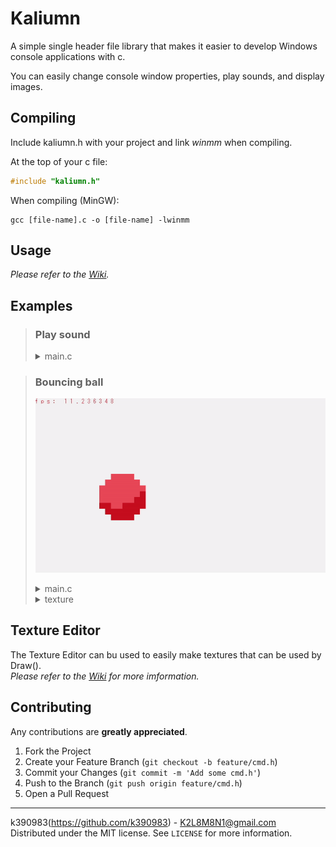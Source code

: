 # **Kaliumn**

A simple single header file library that makes it easier to develop Windows console applications with c.

You can easily change console window properties, play sounds, and display images.

## Compiling

Include kaliumn.h with your project and link *winmm* when compiling.

At the top of your c file:

```c
#include "kaliumn.h"
```

When compiling (MinGW):

```
gcc [file-name].c -o [file-name] -lwinmm
```

## Usage 

*Please refer to the [Wiki](https://github.com/k390983/cmd.h/wiki).* 

## Examples

> ### Play sound
>
> <details><summary>main.c</summary>
>
> ```c
> #include <stdlib.h>
> #include <stdio.h>
> #include "cmd.h"
> int main(void)
> {
>     PlayAudio("sound.mp3", 0);
>     Sleep(1000);
>     PauseAudio("sound.mp3");
>     Sleep(1000);
>     ResumeAudio("sound.mp3");
>     Sleep(1000);
>     StopAudio("sound.mp3");
> }
> 
> ```
> </details>

> ### Bouncing ball
>
> ![ball-gif](assets/bouncingBall.gif)
>
> <details><summary>main.c</summary>
>
> ```c
> 
> #include <stdlib.h>
> #include <stdio.h>
> #include "../kaliumn.h"
> 
> int main(void)
> {
> 	int x, y;
> 	int WIDTH = 50;
> 	int HEIGHT = 30;
> 	int xDirection = 0;
> 	int yDirection = 0;
> 	char fpsChar[100];
> 	int *player = LoadTexture("texture");
>   //Initialize Canvas
> 	Startup((WIDTH) * 2, HEIGHT, "test");
> 	InitCanvas(WIDTH, HEIGHT, 71);
> 	x = 0;
> 	y = 0;
> 	while(1)
> 	{
>     // Collision + Movement
> 		if(x == 0)
> 		{
> 			xDirection = 0;
> 		}
> 		if(x + player[0] == WIDTH)
> 		{
> 			xDirection = 1;
> 		}
> 		if(y == 0)
> 		{
> 			yDirection = 0;
> 		}
> 		if(y + player[1] == HEIGHT)
> 		{
> 			yDirection = 1;
> 		}
> 		if(xDirection == 0)
> 		{
> 			x++;
> 		}
> 		else
> 		{
> 			x--;
> 		}
> 		if(yDirection == 0)
> 		{
> 			y++;
> 		}
> 		else
> 		{
> 			y--;
> 		}
>     //Clean canvas
> 		CleanCanvas(71);
>     //Draw ball and fps
> 		DrawTexture(player, x, y);
> 		sprintf(fpsChar, "fps: %f", GetFPS());
> 		DrawChar(fpsChar, 40, 0, 0);
>     //Display canvas to screen
> 		Display();
> 	}
> }
> ```
> </details>
>  
> <details><summary>texture</summary>
>
> ```c
> 8, 8
> 99 99 41 41 41 41 99 99 
> 99 41 41 41 41 41 41 99 
> 41 41 41 41 41 41 41 41 
> 41 41 41 41 41 41 41 40 
> 41 41 41 41 41 41 40 40 
> 40 40 41 41 40 40 40 40 
> 99 40 40 40 40 40 40 99 
> 99 99 40 40 40 40 99 99 
> ```
> </details>

## Texture Editor
The Texture Editor can bu used to easily make textures that can be used by Draw().    
*Please refer to the [Wiki](https://github.com/k390983/cmd.h/wiki) for more imformation.* 

## Contributing
Any contributions are **greatly appreciated**.

1. Fork the Project
2. Create your Feature Branch (`git checkout -b feature/cmd.h`)
3. Commit your Changes (`git commit -m 'Add some cmd.h'`)
4. Push to the Branch (`git push origin feature/cmd.h`)
5. Open a Pull Request

----

k390983(https://github.com/k390983) - K2L8M8N1@gmail.com    
Distributed under the MIT license. See `LICENSE` for more information. 

